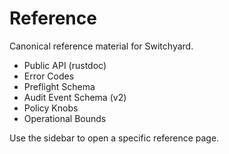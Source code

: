 # Reference

Canonical reference material for Switchyard.

- Public API (rustdoc)
- Error Codes
- Preflight Schema
- Audit Event Schema (v2)
- Policy Knobs
- Operational Bounds

Use the sidebar to open a specific reference page.
